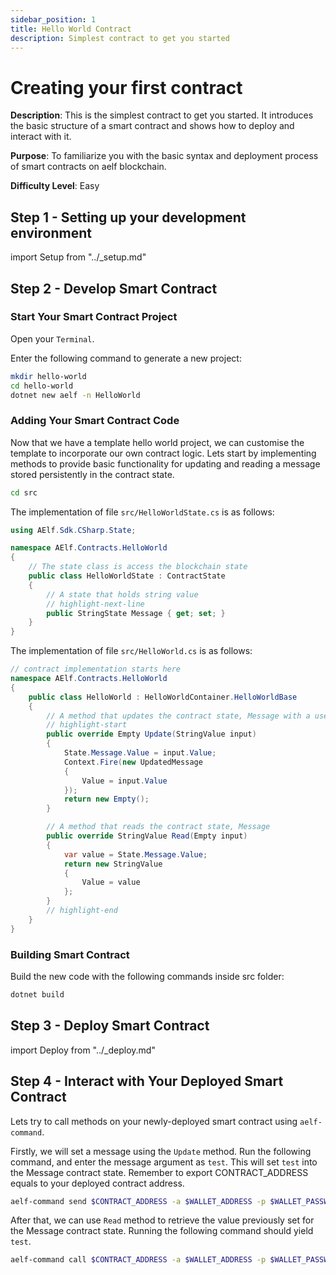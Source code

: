 ```yaml
---
sidebar_position: 1
title: Hello World Contract
description: Simplest contract to get you started
---
```

# Creating your first contract

**Description**: This is the simplest contract to get you started. It introduces the
basic structure of a smart contract and shows how to deploy and interact with
it.

**Purpose**: To familiarize you with the basic syntax and deployment process of
smart contracts on aelf blockchain.

**Difficulty Level**: Easy

## Step 1 - Setting up your development environment

import Setup from "../_setup.md"

<Setup />

## Step 2 - Develop Smart Contract

### Start Your Smart Contract Project

Open your `Terminal`.

Enter the following command to generate a new project:

```bash
mkdir hello-world
cd hello-world
dotnet new aelf -n HelloWorld
```

### Adding Your Smart Contract Code

Now that we have a template hello world project, we can customise the template to incorporate our own contract logic.
Lets start by implementing methods to provide basic functionality for updating and reading a message stored persistently in the contract state.

```bash
cd src
```

The implementation of file `src/HelloWorldState.cs` is as follows:

```csharp
using AElf.Sdk.CSharp.State;

namespace AElf.Contracts.HelloWorld
{
    // The state class is access the blockchain state
    public class HelloWorldState : ContractState
    {
        // A state that holds string value
        // highlight-next-line
        public StringState Message { get; set; }
    }
}
```

The implementation of file `src/HelloWorld.cs` is as follows:

```csharp
// contract implementation starts here
namespace AElf.Contracts.HelloWorld
{
    public class HelloWorld : HelloWorldContainer.HelloWorldBase
    {
        // A method that updates the contract state, Message with a user input
        // highlight-start
        public override Empty Update(StringValue input)
        {
            State.Message.Value = input.Value;
            Context.Fire(new UpdatedMessage
            {
                Value = input.Value
            });
            return new Empty();
        }

        // A method that reads the contract state, Message
        public override StringValue Read(Empty input)
        {
            var value = State.Message.Value;
            return new StringValue
            {
                Value = value
            };
        }
        // highlight-end
    }
}
```

### Building Smart Contract

Build the new code with the following commands inside src folder:

```bash
dotnet build
```

## Step 3 - Deploy Smart Contract

import Deploy from "../_deploy.md"

<Deploy />

## Step 4 - Interact with Your Deployed Smart Contract

Lets try to call methods on your newly-deployed smart contract using `aelf-command`.

Firstly, we will set a message using the `Update` method. Run the following command,
and enter the message argument as `test`. This will set `test` into the Message contract state.
Remember to export CONTRACT_ADDRESS equals to your deployed contract address.

```bash
aelf-command send $CONTRACT_ADDRESS -a $WALLET_ADDRESS -p $WALLET_PASSWORD -e https://tdvw-test-node.aelf.io Update
```

After that, we can use `Read` method to retrieve the value previously set for the Message contract state.
Running the following command should yield `test`.

```bash
aelf-command call $CONTRACT_ADDRESS -a $WALLET_ADDRESS -p $WALLET_PASSWORD -e https://tdvw-test-node.aelf.io Read
```